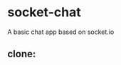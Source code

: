 # socket-chat
A basic chat app based on socket.io 

## clone:
``` git clone https://github.com/zhouxy123/socket-chat.git
```
